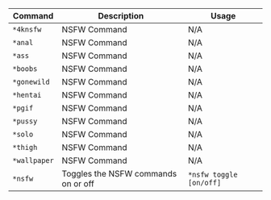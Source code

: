 Command | Description | Usage
------------ | ------------- | -------------
`*4knsfw` | NSFW Command | N/A
`*anal` | NSFW Command | N/A
`*ass` | NSFW Command | N/A
`*boobs` | NSFW Command | N/A
`*gonewild` | NSFW Command | N/A
`*hentai` | NSFW Command | N/A
`*pgif` | NSFW Command | N/A
`*pussy` | NSFW Command | N/A
`*solo` | NSFW Command | N/A
`*thigh` | NSFW Command | N/A
`*wallpaper` | NSFW Command | N/A
`*nsfw` | Toggles the NSFW commands on or off | `*nsfw toggle [on/off]`
